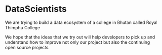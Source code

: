 # DataScientists
We are trying to build a data ecosystem of a college in Bhutan called Royal Thimphu College

We hope that the ideas that we try out will help developers to pick up and understand how to improve not only our project but also
the continuing open source projects